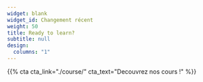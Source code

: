 ```yaml
---
widget: blank
widget_id: Changement récent
weight: 50
title: Ready to learn?
subtitle: null
design:
  columns: "1"
---
```

{{% cta cta_link="./course/" cta_text="Decouvrez nos cours !" %}}